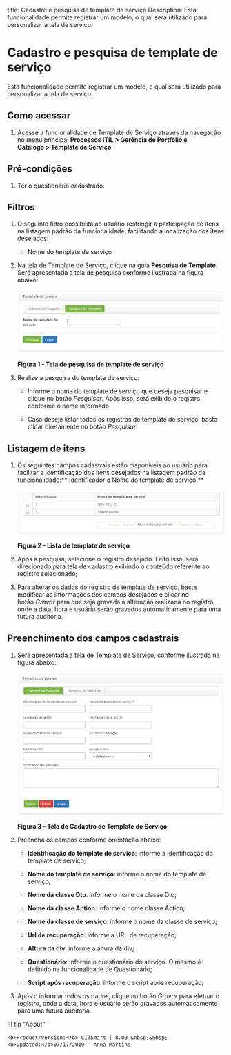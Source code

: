title: Cadastro e pesquisa de template de serviço
Description: Esta funcionalidade permite registrar um modelo, o qual será
utilizado para personalizar a tela de serviço.

# Cadastro e pesquisa de template de serviço

Esta funcionalidade permite registrar um modelo, o qual será utilizado para
personalizar a tela de serviço.

Como acessar
-----------

1.  Acesse a funcionalidade de Template de Serviço através da navegação no
    menu principal **Processos ITIL > Gerência de Portfólio e
    Catálogo > Template de Serviço**.

Pré-condições
------------

1.  Ter o questionário cadastrado.

Filtros
-------

1.  O seguinte filtro possibilita ao usuário restringir a participação de itens
    na listagem padrão da funcionalidade, facilitando a localização dos itens
    desejados:

    -   Nome do template de serviço

1.  Na tela de Template de Serviço, clique na guia **Pesquisa de Template**.
    Será apresentada a tela de pesquisa conforme ilustrada na figura abaixo:

    ![Criar](images/template-service-1.png)

    **Figura 1 - Tela de pesquisa de template de serviço**

1.  Realize a pesquisa do template de serviço:

    -   Informe o nome do template de serviço que deseja pesquisar e clique no
        botão *Pesquisar*. Após isso, será exibido o registro conforme o nome
        informado.

    -   Caso deseje listar todos os registros de template de serviço, basta
        clicar diretamente no botão *Pesquisar*.

Listagem de itens
-----------------

1.  Os seguintes campos cadastrais estão disponíveis ao usuário para facilitar a
    identificação dos itens desejados na listagem padrão da
    funcionalidade:** Identificador **e** Nome do template de serviço.**

    ![Criar](images/template-service-2.png)

    **Figura 2 - Lista de template de serviço**

1.  Após a pesquisa, selecione o registro desejado. Feito isso, será direcionado
    para tela de cadastro exibindo o conteúdo referente ao registro selecionado;

2.  Para alterar os dados do registro de template de serviço, basta modificar as
    informações dos campos desejados e clicar no botão *Gravar* para que seja
    gravada a alteração realizada no registro, onde a data, hora e usuário serão
    gravados automaticamente para uma futura auditoria.

Preenchimento dos campos cadastrais
-----------------------------------

1.  Será apresentada a tela de Template de Serviço, conforme ilustrada na figura
    abaixo:

    ![Criar](images/template-service-3.png)

    **Figura 3 - Tela de Cadastro de Template de Serviço**

1.  Preencha os campos conforme orientação abaixo:

    -  **Identificação do template de serviço**: informe a identificação do
        template de serviço;

    -  **Nome do template de serviço**: informe o nome do template de serviço;

    -  **Nome da classe Dto**: informe o nome da classe Dto;

    -  **Nome da classe Action**: informe o nome classe Action;

    -  **Nome da classe de serviço**: informe o nome da classe de serviço;

    -  **Url de recuperação**: informe a URL de recuperação;

    -  **Altura da div**: informe a altura da div;

    -  **Questionário**: informe o questionário do serviço. O mesmo é definido
        na funcionalidade de Questionário;

    -  **Script após recuperação**: informe o script após recuperação;

2.  Após o informar todos os dados, clique no botão *Gravar* para efetuar o
    registro, onde a data, hora e usuário serão gravados automaticamente para
    uma futura auditoria.


!!! tip "About"

    <b>Product/Version:</b> CITSmart | 8.00 &nbsp;&nbsp;
    <b>Updated:</b>07/17/2019 – Anna Martins
